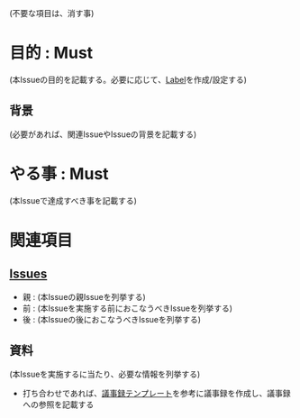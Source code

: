 (不要な項目は、消す事)

# 目的 : Must
(本Issueの目的を記載する。必要に応じて、[Label](../labels)を作成/設定する)

## 背景
(必要があれば、関連IssueやIssueの背景を記載する)

# やる事 : Must
(本Issueで達成すべき事を記載する)

# 関連項目
## [Issues](../issues)
* 親 : (本Issueの親Issueを列挙する)
* 前 : (本Issueを実施する前におこなうべきIssueを列挙する)
* 後 : (本Issueの後におこなうべきIssueを列挙する)

## 資料
(本Issueを実施するに当たり、必要な情報を列挙する)

* 打ち合わせであれば、[議事録テンプレート](../wiki/MeetingMinutes_Template)を参考に議事録を作成し、議事録への参照を記載する
